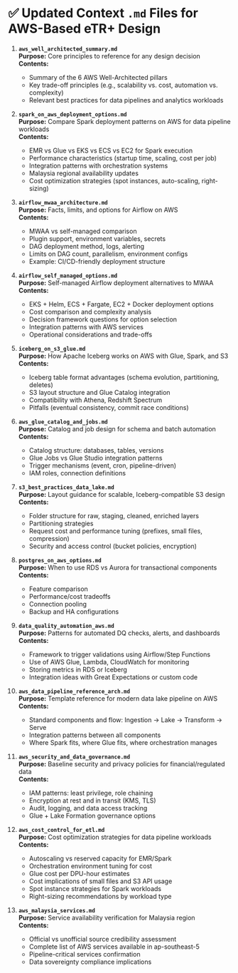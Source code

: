 # ✅ Updated Context `.md` Files for AWS-Based eTR+ Design

1. **`aws_well_architected_summary.md`**  
   **Purpose:** Core principles to reference for any design decision  
   **Contents:**
   * Summary of the 6 AWS Well-Architected pillars
   * Key trade-off principles (e.g., scalability vs. cost, automation vs. complexity)
   * Relevant best practices for data pipelines and analytics workloads

2. **`spark_on_aws_deployment_options.md`**  
   **Purpose:** Compare Spark deployment patterns on AWS for data pipeline workloads  
   **Contents:**
   * EMR vs Glue vs EKS vs ECS vs EC2 for Spark execution
   * Performance characteristics (startup time, scaling, cost per job)
   * Integration patterns with orchestration systems
   * Malaysia regional availability updates
   * Cost optimization strategies (spot instances, auto-scaling, right-sizing)

3. **`airflow_mwaa_architecture.md`**  
   **Purpose:** Facts, limits, and options for Airflow on AWS  
   **Contents:**
   * MWAA vs self-managed comparison
   * Plugin support, environment variables, secrets
   * DAG deployment method, logs, alerting
   * Limits on DAG count, parallelism, environment configs
   * Example: CI/CD-friendly deployment structure

4. **`airflow_self_managed_options.md`**  
   **Purpose:** Self-managed Airflow deployment alternatives to MWAA  
   **Contents:**
   * EKS + Helm, ECS + Fargate, EC2 + Docker deployment options
   * Cost comparison and complexity analysis
   * Decision framework questions for option selection
   * Integration patterns with AWS services
   * Operational considerations and trade-offs

5. **`iceberg_on_s3_glue.md`**  
   **Purpose:** How Apache Iceberg works on AWS with Glue, Spark, and S3  
   **Contents:**
   * Iceberg table format advantages (schema evolution, partitioning, deletes)
   * S3 layout structure and Glue Catalog integration
   * Compatibility with Athena, Redshift Spectrum
   * Pitfalls (eventual consistency, commit race conditions)

6. **`aws_glue_catalog_and_jobs.md`**  
   **Purpose:** Catalog and job design for schema and batch automation  
   **Contents:**
   * Catalog structure: databases, tables, versions
   * Glue Jobs vs Glue Studio integration patterns
   * Trigger mechanisms (event, cron, pipeline-driven)
   * IAM roles, connection definitions

7. **`s3_best_practices_data_lake.md`**  
   **Purpose:** Layout guidance for scalable, Iceberg-compatible S3 design  
   **Contents:**
   * Folder structure for raw, staging, cleaned, enriched layers
   * Partitioning strategies
   * Request cost and performance tuning (prefixes, small files, compression)
   * Security and access control (bucket policies, encryption)

8. **`postgres_on_aws_options.md`**  
   **Purpose:** When to use RDS vs Aurora for transactional components  
   **Contents:**
   * Feature comparison
   * Performance/cost tradeoffs
   * Connection pooling
   * Backup and HA configurations

9. **`data_quality_automation_aws.md`**  
   **Purpose:** Patterns for automated DQ checks, alerts, and dashboards  
   **Contents:**
   * Framework to trigger validations using Airflow/Step Functions
   * Use of AWS Glue, Lambda, CloudWatch for monitoring
   * Storing metrics in RDS or Iceberg
   * Integration ideas with Great Expectations or custom code

10. **`aws_data_pipeline_reference_arch.md`**  
    **Purpose:** Template reference for modern data lake pipeline on AWS  
    **Contents:**
    * Standard components and flow: Ingestion → Lake → Transform → Serve
    * Integration patterns between all components
    * Where Spark fits, where Glue fits, where orchestration manages

11. **`aws_security_and_data_governance.md`**  
    **Purpose:** Baseline security and privacy policies for financial/regulated data  
    **Contents:**
    * IAM patterns: least privilege, role chaining
    * Encryption at rest and in transit (KMS, TLS)
    * Audit, logging, and data access tracking
    * Glue + Lake Formation governance options

12. **`aws_cost_control_for_etl.md`**  
    **Purpose:** Cost optimization strategies for data pipeline workloads  
    **Contents:**
    * Autoscaling vs reserved capacity for EMR/Spark
    * Orchestration environment tuning for cost
    * Glue cost per DPU-hour estimates
    * Cost implications of small files and S3 API usage
    * Spot instance strategies for Spark workloads
    * Right-sizing recommendations by workload type

13. **`aws_malaysia_services.md`**  
    **Purpose:** Service availability verification for Malaysia region  
    **Contents:**
    * Official vs unofficial source credibility assessment
    * Complete list of AWS services available in ap-southeast-5
    * Pipeline-critical services confirmation
    * Data sovereignty compliance implications